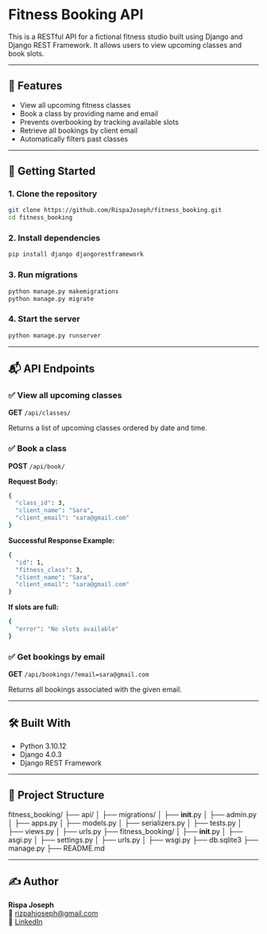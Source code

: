#  Fitness Booking API

This is a RESTful API for a fictional fitness studio built using Django and Django REST Framework. It allows users to view upcoming classes and book slots.

---

## 📌 Features

- View all upcoming fitness classes
- Book a class by providing name and email
- Prevents overbooking by tracking available slots
- Retrieve all bookings by client email
- Automatically filters past classes

---

## 🚀 Getting Started

### 1. Clone the repository

```bash
git clone https://github.com/RispaJoseph/fitness_booking.git
cd fitness_booking
```

### 2. Install dependencies

```bash
pip install django djangorestframework
```

### 3. Run migrations

```bash
python manage.py makemigrations
python manage.py migrate
```

### 4. Start the server

```bash
python manage.py runserver
```

---

## 📬 API Endpoints

### ✅ View all upcoming classes

**GET** `/api/classes/`

Returns a list of upcoming classes ordered by date and time.

### ✅ Book a class

**POST** `/api/book/`

**Request Body:**

```bash
{
  "class_id": 3,
  "client_name": "Sara",
  "client_email": "sara@gmail.com"
}
```

**Successful Response Example:**

```bash
{
  "id": 1,
  "fitness_class": 3,
  "client_name": "Sara",
  "client_email": "sara@gmail.com"
}
```

**If slots are full:**

```bash
{
  "error": "No slots available"
}
```

### ✅ Get bookings by email

**GET** `/api/bookings/?email=sara@gmail.com`

Returns all bookings associated with the given email.

---

## 🛠 Built With

* Python 3.10.12
* Django 4.0.3
* Django REST Framework

---

## 📁 Project Structure

fitness_booking/
├── api/
│   ├── migrations/
│   ├── __init__.py
│   ├── admin.py
│   ├── apps.py
│   ├── models.py
│   ├── serializers.py
│   ├── tests.py
│   ├── views.py
│   ├── urls.py
├── fitness_booking/
│   ├── __init__.py
│   ├── asgi.py
│   ├── settings.py
│   ├── urls.py
│   ├── wsgi.py
├── db.sqlite3
├── manage.py
├── README.md

---

## ✍️ Author

**Rispa Joseph**  
📧 rizpahjoseph@gmail.com  
🔗 [LinkedIn](https://www.linkedin.com/in/rispa-joseph)



